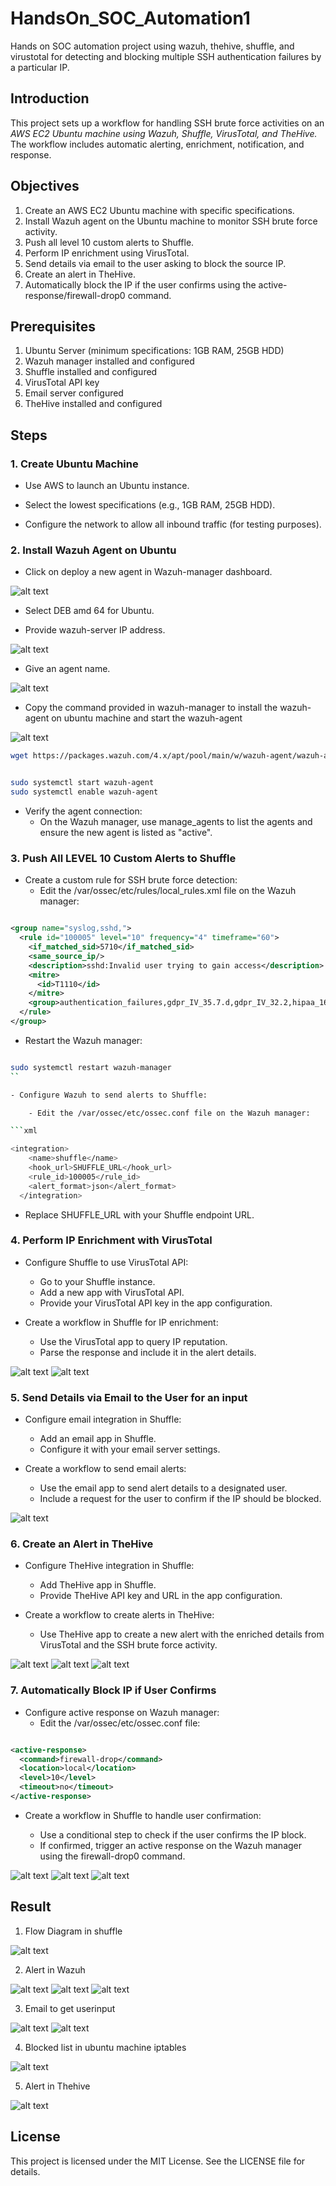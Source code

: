 # HandsOn_SOC_Automation1
Hands on SOC automation project using wazuh, thehive, shuffle, and virustotal for detecting and blocking multiple SSH authentication failures by a particular IP.

## Introduction
This project sets up a workflow for handling SSH brute force activities on an *AWS EC2 Ubuntu machine using Wazuh, Shuffle, VirusTotal, and TheHive.* The workflow includes automatic alerting, enrichment, notification, and response.

## Objectives

1. Create an AWS EC2 Ubuntu machine with specific specifications.
2. Install Wazuh agent on the Ubuntu machine to monitor SSH brute force activity.
3. Push all level 10 custom alerts to Shuffle.
4. Perform IP enrichment using VirusTotal.
5. Send details via email to the user asking to block the source IP.
6. Create an alert in TheHive.
7. Automatically block the IP if the user confirms using the active-response/firewall-drop0 command.

## Prerequisites
1. Ubuntu Server (minimum specifications: 1GB RAM, 25GB HDD) 
2. Wazuh manager installed and configured
3. Shuffle installed and configured
4. VirusTotal API key
5. Email server configured
6. TheHive installed and configured

## Steps

### 1. Create Ubuntu Machine

- Use AWS to launch an Ubuntu instance.

- Select the lowest specifications (e.g., 1GB RAM, 25GB HDD).

- Configure the network to allow all inbound traffic (for testing purposes).

### 2. Install Wazuh Agent on Ubuntu

- Click on deploy a new agent in Wazuh-manager dashboard.

![alt text](image.png)

- Select DEB amd 64 for Ubuntu.

- Provide wazuh-server IP address.

![alt text](image-1.png)

- Give an agent name.

![alt text](image-2.png)


- Copy the command provided in wazuh-manager to install the wazuh-agent on ubuntu machine and start the wazuh-agent

![alt text](image-3.png)

```bash
wget https://packages.wazuh.com/4.x/apt/pool/main/w/wazuh-agent/wazuh-agent_4.8.0-1_amd64.deb && sudo WAZUH_MANAGER='2.3.4.5.5' WAZUH_AGENT_NAME='nnnn' dpkg -i ./wazuh-agent_4.8.0-1_amd64.deb


sudo systemctl start wazuh-agent
sudo systemctl enable wazuh-agent

```

- Verify the agent connection:
    - On the Wazuh manager, use manage_agents to list the agents and ensure the new agent is listed as "active".

### 3. Push All LEVEL 10 Custom Alerts to Shuffle

- Create a custom rule for SSH brute force detection:
    - Edit the /var/ossec/etc/rules/local_rules.xml file on the Wazuh manager:

```xml

<group name="syslog,sshd,">
  <rule id="100005" level="10" frequency="4" timeframe="60">
    <if_matched_sid>5710</if_matched_sid>
    <same_source_ip/>
    <description>sshd:Invalid user trying to gain access</description>
    <mitre>
      <id>T1110</id>
    </mitre>
    <group>authentication_failures,gdpr_IV_35.7.d,gdpr_IV_32.2,hipaa_164.312.b,nist_800_53_SI.4,nist_800_53_AU.14,nist_800_53_AC.7,pci_dss_11.4,pci_dss_10.2.4,pci_dss_10.2.5,tsc_CC6.1,tsc_CC6.8,tsc_CC7.2,tsc_CC7.3,</group>
  </rule>
</group>
```

- Restart the Wazuh manager:

```bash

sudo systemctl restart wazuh-manager
``

- Configure Wazuh to send alerts to Shuffle:

    - Edit the /var/ossec/etc/ossec.conf file on the Wazuh manager:

```xml

<integration>
    <name>shuffle</name>
    <hook_url>SHUFFLE_URL</hook_url>
    <rule_id>100005</rule_id>
    <alert_format>json</alert_format>
  </integration>
```
- Replace SHUFFLE_URL with your Shuffle endpoint URL.


### 4. Perform IP Enrichment with VirusTotal

- Configure Shuffle to use VirusTotal API:

    - Go to your Shuffle instance.
    - Add a new app with VirusTotal API.
    - Provide your VirusTotal API key in the app configuration.

- Create a workflow in Shuffle for IP enrichment:

    - Use the VirusTotal app to query IP reputation.
    - Parse the response and include it in the alert details.

![alt text](image-4.png)
![alt text](image-5.png)

### 5. Send Details via Email to the User for an input

- Configure email integration in Shuffle:

    - Add an email app in Shuffle.
    - Configure it with your email server settings.

- Create a workflow to send email alerts:

    - Use the email app to send alert details to a designated user.
    - Include a request for the user to confirm if the IP should be blocked.

![alt text](image-6.png)

### 6. Create an Alert in TheHive

- Configure TheHive integration in Shuffle:

    - Add TheHive app in Shuffle.
    - Provide TheHive API key and URL in the app configuration.

- Create a workflow to create alerts in TheHive:

    - Use TheHive app to create a new alert with the enriched details from VirusTotal and the SSH brute force activity.

![alt text](image-7.png)
![alt text](image-8.png)
![alt text](image-9.png)


### 7. Automatically Block IP if User Confirms

- Configure active response on Wazuh manager:
    - Edit the /var/ossec/etc/ossec.conf file:

```xml

<active-response>
  <command>firewall-drop</command>
  <location>local</location>
  <level>10</level>
  <timeout>no</timeout>
</active-response>
```
- Create a workflow in Shuffle to handle user confirmation:

    - Use a conditional step to check if the user confirms the IP block.
    - If confirmed, trigger an active response on the Wazuh manager using the firewall-drop0 command.

![alt text](image-10.png)
![alt text](image-11.png)
![alt text](image-12.png)

## Result

1. Flow Diagram in shuffle

![alt text](image-13.png)

2. Alert in Wazuh 

![alt text](image-14.png)
![alt text](image-15.png)
![alt text](image-16.png)


3. Email to get userinput

![alt text](image-18.png)
![alt text](image-19.png)


4. Blocked list in ubuntu machine iptables

![alt text](image-17.png)

5. Alert in Thehive

![alt text](image-20.png)


## License
This project is licensed under the MIT License. See the LICENSE file for details.

